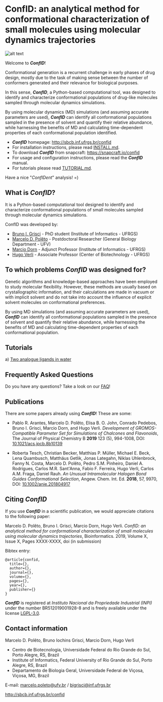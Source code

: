 # ConfID: an analytical method for conformational characterization of small molecules using molecular dynamics trajectories

![alt text](images/confid.png "ConfID")

Welcome to ***ConfID***!

Conformational generation is a recurrent challenge in early phases of drug design, mostly due to the task of making sense between the number of conformers generated and their relevance for biological purposes. 

In this sense, ***ConfID***, a Python-based computational tool, was designed to identify and characterize conformational populations of drug-like molecules sampled through molecular dynamics simulations. 

By using molecular dynamics (MD) simulations (and assuming accurate parameters are used), ***ConfID*** can identify all conformational populations sampled in the presence of solvent and quantify their relative abundance, while harnessing the benefits of MD and calculating time-dependent properties of each conformational population identified.

- ***ConfID*** homepage: http://sbcb.inf.ufrgs.br/confid
- For installation instructions, please read [INSTALL.md](INSTALL.md).
- To download ***ConfID*** from snapcraft: https://snapcraft.io/confid
- For usage and configuration instructions, please read the ***ConfID*** manual.
- For tutorials please read [TUTORIAL.md](TUTORIAL.md).

Have a nice "_ConfIDent_" analysis! =)

## What is ***ConfID***?

It is a Python-based computational tool designed to identify and characterize conformational populations of small molecules sampled through molecular dynamics simulations.

ConfID was developed by:

- [Bruno I. Grisci](https://orcid.org/0000-0003-4083-5881) - PhD student (Institute of Informatics - UFRGS)
- [Marcelo D. Polêto](https://orcid.org/0000-0001-9210-690X) - Postdoctoral Researcher (General Biology Department - UFV)
- [Marcio Dorn](https://orcid.org/0000-0001-8534-3480) - Adjunct Professor (Institute of Informatics - UFRGS)
- [Hugo Verli](https://orcid.org/0000-0002-4796-8620) - Associate Professor (Center of Biotechnology - UFRGS) 

## To which problems ***ConfID*** was designed for?

Genetic algorithms and knowledge-based approaches have been employed to study molecular flexibility. However, these methods are usually based on crystallographic information, and their calculations are made in vacuum or with implicit solvent and do not take into account the influence of explicit solvent molecules on conformational preferences. 

By using MD simulations (and assuming accurate parameters are used), ***ConfID*** can identify all conformational populations sampled in the presence of solvent and quantify their relative abundance, while harnessing the benefits of MD and calculating time-dependent properties of each conformational population.

## Tutorials

a) [Two analogue ligands in water](TUTORIAL.md)

## Frequently Asked Questions

Do you have any questions? Take a look on our [FAQ](FAQ.md)!

## Publications

There are some papers already using ***ConfID***! These are some:

- Pablo R. Arantes, Marcelo D. Polêto, Elisa B. O. John, Conrado Pedebos, Bruno I. Grisci, Marcio Dorn, and Hugo Verli. _Development of GROMOS-Compatible Parameter Set for Simulations of Chalcones and Flavonoids_, The Journal of Physical Chemistry B **2019** 123 (5), 994-1008, DOI: [10.1021/acs.jpcb.8b10139](https://doi.org/10.1021/acs.jpcb.8b10139)

- Roberta Tesch, Christian Becker, Matthias P. Müller, Michael E. Beck, Lena Quambusch, Matthäus Getlik, Jonas Lategahn, Niklas Uhlenbrock, Fanny N. Costa, Marcelo D. Polêto, Pedro S.M. Pinheiro, Daniel A. Rodrigues, Carlos M.R. Sant'Anna, Fabio F. Ferreira, Hugo Verli, Carlos A.M. Fraga, Daniel Rauh. _An Unusual Intramolecular Halogen Bond Guides Conformational Selection_, Angew. Chem. Int. Ed. **2018**, 57, 9970, DOI: [10.1002/anie.201804917](https://doi.org/10.1002/anie.201804917)

## Citing ***ConfID***

If you use ***ConfID*** in a scientific publication, we would appreciate citations to the following paper:

Marcelo D. Polêto, Bruno I. Grisci, Marcio Dorn, Hugo Verli. _ConfID: an analytical method for conformational characterization of small molecules using molecular dynamics trajectories_, Bioinformatics. 2019, Volume X, Issue X, Pages XXXX-XXXX, doi (in submission)

Bibtex entry:
```
@article{confid,
  title={},
  author={},
  journal={},
  volume={},
  pages={},
  year={},
  publisher={}
}
```

***ConfID*** is registered at _Instituto Nacional da Propriedade Industrial (INPI)_ under the number BR512019001928-8 and is freely available under the license [LGPL-3.0](LICENSE.md).

## Contact information

Marcelo D. Polêto, Bruno Iochins Grisci, Marcio Dorn, Hugo Verli

- Centro de Biotecnologia, Universidade Federal do Rio Grande do Sul, Porto Alegre, RS, Brazil
- Institute of Informatics, Federal University of Rio Grande do Sul, Porto Alegre, RS, Brazil
- Departamento de Biologia Geral, Universidade Federal de Viçosa, Viçosa, MG, Brazil

E-mail: marcelo.poleto@ufv.br / bigrisci@inf.ufrgs.br

http://sbcb.inf.ufrgs.br/confid